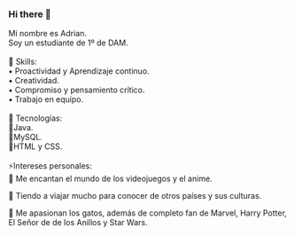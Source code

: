 ### Hi there 👋
Mi nombre es Adrian.<br>
Soy un estudiante de 1º de DAM.<br>
<br>
🧠 Skills:<br>
▪️ Proactividad y Aprendizaje continuo.<br>
▪️ Creatividad.<br>
▪️ Compromiso y pensamiento crítico.<br>
▪️ Trabajo en equipo.<br>
<br>
🚀 Tecnologías:<br>
📌Java.<br>
📌MySQL.<br>
📌HTML y CSS.<br>
<br>
⚡Intereses personales:<br>
🌟 Me encantan el mundo de los videojuegos y el anime.<br>

🌟 Tiendo a viajar mucho para conocer de otros países y sus culturas.<br>

🌟 Me apasionan los gatos, además de completo fan de Marvel, Harry Potter, El Señor de
de los Anillos y Star Wars.

<!--
**naxxomme/naxxomme** is a ✨ _special_ ✨ repository because its `README.md` (this file) appears on your GitHub profile.

Here are some ideas to get you started:

- 🔭 I’m currently working on ...
- 🌱 I’m currently learning ...
- 👯 I’m looking to collaborate on ...
- 🤔 I’m looking for help with ...
- 💬 Ask me about ...
- 📫 How to reach me: ...
- 😄 Pronouns: ...
- ⚡ Fun fact: ...
-->
